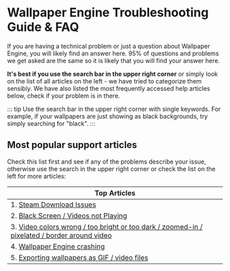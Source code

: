 # Wallpaper Engine Troubleshooting Guide & FAQ
If you are having a technical problem or just a question about Wallpaper Engine, you will likely find an answer here. 95% of questions and problems we get asked are the same so it is likely that you will find your answer here.

**It's best if you use the search bar in the upper right corner** or simply look on the list of all articles on the left - we have tried to categorize them sensibly. We have also listed the most frequently accessed help articles below, check if your problem is in there.

::: tip
Use the search bar in the upper right corner with single keywords. For example, if your wallpapers are just showing as black backgrounds, try simply searching for "black".
:::

## Most popular support articles

Check this list first and see if any of the problems describe your issue, otherwise use the search in the upper right corner or check the list on the left for more articles:

| **Top Articles** |
| ------- |
| 1. [Steam Download Issues](steam/download.html) |
| 2. [Black Screen / Videos not Playing](noshow/notplaying.html)|
| 3. [Video colors wrong / too bright or too dark / zoomed-in / pixelated / border around video](videos/artifacts.html)|
| 4. [Wallpaper Engine crashing](crash/application)|
| 5. [Exporting wallpapers as GIF / video files](general/export)|